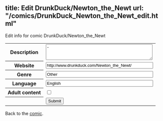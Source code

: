 title: Edit DrunkDuck/Newton_the_Newt
url: "/comics/DrunkDuck_Newton_the_Newt_edit.html"
---
Edit info for comic DrunkDuck/Newton_the_Newt

<form name="comic" action="http://gaepostmail.appspot.com/comic/" method="post">
<table class="comicinfo">
<tr>
<th>Description</th><td><textarea name="description" cols="40" rows="3">-</textarea></td>
</tr>
<tr>
<th>Website</th><td><input type="text" name="url" value="http://www.drunkduck.com/Newton_the_Newt/" size="40"/></td>
</tr>
<tr>
<th>Genre</th><td><input type="text" name="genre" value="Other" size="40"/></td>
</tr>
<tr>
<th>Language</th><td><input type="text" name="language" value="English" size="40"/></td>
</tr>
<tr>
<th>Adult content</th><td><input type="checkbox" name="adult" value="adult" /></td>
</tr>
<tr>
<th></th><td>
<input type="hidden" name="comic" value="DrunkDuck_Newton_the_Newt" />
<input type="submit" name="submit" value="Submit" />
</td>
</tr>
</table>
</form>

Back to the [comic](DrunkDuck_Newton_the_Newt.html).
